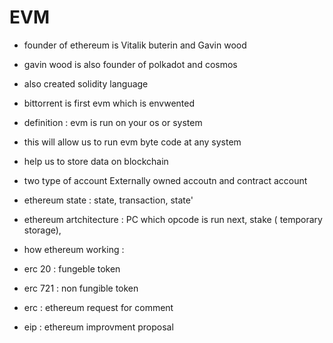 # EVM

- founder of ethereum is Vitalik buterin and Gavin wood
- gavin wood is also founder of polkadot and cosmos
- also created solidity language
- bittorrent is first evm which is envwented
- definition : evm is run on your os or system 
- this will allow us to run evm byte code at any system
- help us to store data on blockchain
- two type of account Externally owned accoutn and contract account
- ethereum state : state, transaction, state'
- ethereum artchitecture : PC which opcode is run next, stake ( temporary storage), 
- how ethereum working : 

- erc 20 : fungeble token
- erc 721 : non fungible token
- erc : ethereum request for comment
- eip : ethereum improvment proposal